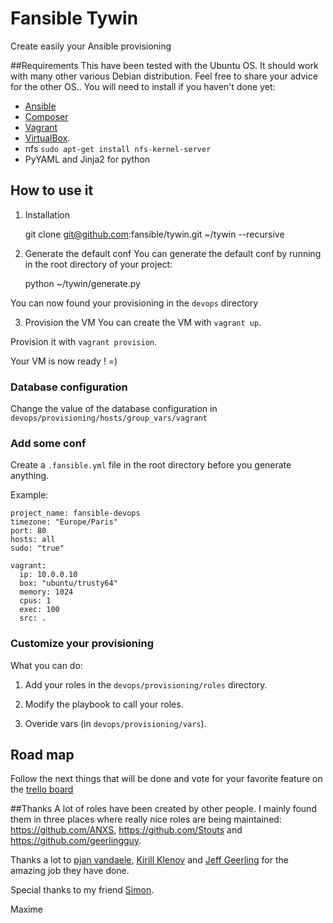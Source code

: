 # Fansible Tywin
Create easily your Ansible provisioning

##Requirements
This have been tested with the Ubuntu OS. It should work with many other various Debian distribution. Feel free to share your advice for the other OS..
You will need to install if you haven't done yet:

* [Ansible](http://docs.ansible.com/intro_installation.html)
* [Composer](https://getcomposer.org/download/)
* [Vagrant](http://www.vagrantup.com/downloads.html)
* [VirtualBox](https://www.virtualbox.org/wiki/Downloads).
* nfs `sudo apt-get install nfs-kernel-server`
* PyYAML and Jinja2 for python

## How to use it

1) Installation

    git clone git@github.com:fansible/tywin.git ~/tywin --recursive

2) Generate the default conf
You can generate the default conf by running in the root directory of your project:

    python ~/tywin/generate.py

You can now found your provisioning in the `devops` directory

3) Provision the VM
You can create the VM with `vagrant up`.

Provision it with `vagrant provision`.

Your VM is now ready ! =)

### Database configuration
Change the value of the database configuration in `devops/provisioning/hosts/group_vars/vagrant`

### Add some conf
Create a `.fansible.yml` file in the root directory before you generate anything.

Example:

    project_name: fansible-devops
    timezone: "Europe/Paris"
    port: 80
    hosts: all
    sudo: "true"

    vagrant:
      ip: 10.0.0.10
      box: "ubuntu/trusty64"
      memory: 1024
      cpus: 1
      exec: 100
      src: .

### Customize your provisioning
What you can do:

1) Add your roles in the `devops/provisioning/roles` directory.

2) Modify the playbook to call your roles.

3) Overide vars (in `devops/provisioning/vars`).

## Road map
Follow the next things that will be done and vote for your favorite feature on the [trello board](https://trello.com/b/IlQopRrK/fansible-tywin)

##Thanks
A lot of roles have been created by other people.
I mainly found them in three places where really nice roles are being maintained:
https://github.com/ANXS, https://github.com/Stouts and https://github.com/geerlingguy.

Thanks a lot to [pjan vandaele](https://twitter.com/pjan),
[Kirill Klenov](https://github.com/klen) and [Jeff Geerling](http://jeffgeerling.com/)
for the amazing job they have done.

Special thanks to my friend [Simon](http://sconstans.fr/).

Maxime
